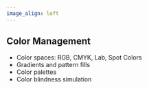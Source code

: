 ```yaml
---
image_align: left
---
```

## Color Management

- Color spaces: RGB, CMYK, Lab, Spot Colors
- Gradients and pattern fills
- Color palettes
- Color blindness simulation
